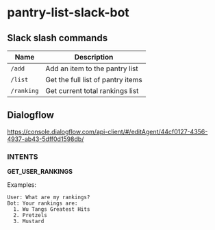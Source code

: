 # pantry-list-slack-bot

## Slack slash commands

| Name       | Description                       |
| ---------- | --------------------------------- |
| `/add`     | Add an item to the pantry list    |
| `/list`    | Get the full list of pantry items |
| `/ranking` | Get current total rankings list   |

## Dialogflow
https://console.dialogflow.com/api-client/#/editAgent/44cf0127-4356-4937-ab43-5dff0d1598db/

### INTENTS
**GET_USER_RANKINGS**

Examples:
```
User: What are my rankings?
Bot: Your rankings are:
  1. Wu Tangs Greatest Hits
  2. Pretzels
  3. Mustard
```
